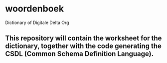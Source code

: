 # woordenboek
Dictionary of Digitale Delta Org

## This repository will contain the worksheet for the dictionary, together with the code generating the CSDL (Common Schema Definition Language).
